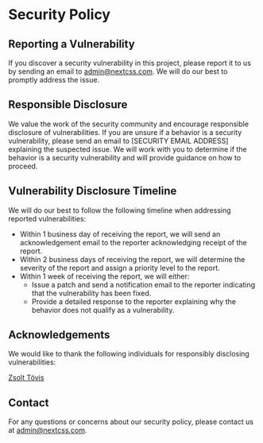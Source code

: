 # Security Policy

## Reporting a Vulnerability
If you discover a security vulnerability in this project, please report it to us by sending an email to admin@nextcss.com. We will do our best to promptly address the issue.

## Responsible Disclosure
We value the work of the security community and encourage responsible disclosure of vulnerabilities. If you are unsure if a behavior is a security vulnerability, please send an email to [SECURITY EMAIL ADDRESS] explaining the suspected issue. We will work with you to determine if the behavior is a security vulnerability and will provide guidance on how to proceed.

## Vulnerability Disclosure Timeline
We will do our best to follow the following timeline when addressing reported vulnerabilities:
- Within 1 business day of receiving the report, we will send an acknowledgement email to the reporter acknowledging receipt of the report.
- Within 2 business days of receiving the report, we will determine the severity of the report and assign a priority level to the report.
- Within 1 week of receiving the report, we will either:
    - Issue a patch and send a notification email to the reporter indicating that the vulnerability has been fixed.
    - Provide a detailed response to the reporter explaining why the behavior does not qualify as a vulnerability.

## Acknowledgements
We would like to thank the following individuals for responsibly disclosing vulnerabilities:

[Zsolt Tövis](https://github.com/toviszsolt)

## Contact
For any questions or concerns about our security policy, please contact us at admin@nextcss.com.
